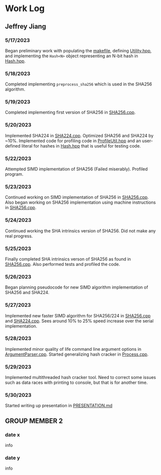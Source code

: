# Work Log

## Jeffrey Jiang

### 5/17/2023

Began preliminary work with populating the [makefile](./makefile), defining [Utility.hpp](include/Utility.hpp), and implementing the `Hash<N>` object representing an N-bit hash in [Hash.hpp](include/Hash.hpp). 

### 5/18/2023

Completed implementing `preprocess_sha256` which is used in the SHA256 algorithm.

### 5/19/2023

Completed implementing first version of SHA256 in [SHA256.cpp](src/SHA256.cpp).

### 5/20/2023

Implemented SHA224 in [SHA224.cpp](src/SHA224.cpp). Optimized SHA256 and SHA224 by ~10%. Implemented code for profiling code in [ProfileUtil.hpp](include/ProfileUtil.hpp) and an user-defined literal for hashes in [Hash.hpp](include/Hash.hpp) that is useful for testing code.

### 5/22/2023

Attempted SIMD implementation of SHA256 (Failed miserably). Profiled program.

### 5/23/2023

Continued working on SIMD implementation of SHA256 in [SHA256.cpp](src/SHA256.cpp). Also began working on SHA256 implementation using machine instructions in [SHA256.cpp](src/SHA256.cpp).

### 5/24/2023

Continued working the SHA intrinsics version of SHA256. Did not make any real progress.

### 5/25/2023

Finally completed SHA intrinsics verson of SHA256 as found in [SHA256.cpp](src/SHA256.cpp). Also performed tests and profiled the code. 

### 5/26/2023

Began planning pseudocode for new SIMD algorithm implementation of SHA256 and SHA224.

### 5/27/2023

Implemented new faster SIMD algorithm for SHA256/224 in [SHA256.cpp](src/SHA256.cpp) and [SHA224.cpp](src/SHA224.cpp). Sees around 10% to 25% speed increase over the serial implementation.

### 5/28/2023

Implemented minor quality of life command line argument options in [ArgumentParser.cpp](src/shashaker/ArgumentParser.cpp). Started generalizing hash cracker in [Process.cpp](src/shashaker/Process.cpp).

### 5/29/2023

Implemented multithreaded hash cracker tool. Need to correct some issues such as data races with printing to console, but that is for another time.

### 5/30/2023

Started writing up presentation in [PRESENTATION.md](PRESENTATION.md)

## GROUP MEMBER 2

### date x

info

### date y

info
